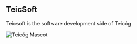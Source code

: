 ## TeicSoft

Teicsoft is the software development side of Teicóg

![Teicóg Mascot](https://teicsoft.ie/images/Mascot/teicog_1.png)
